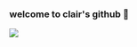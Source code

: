 ### welcome to clair's github 🌸

![](https://komarev.com/ghpvc/?username=your-github-username&color=dc143c)
